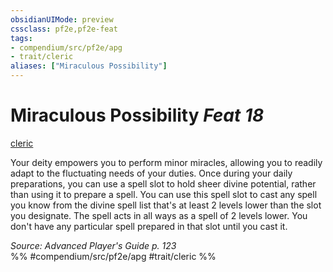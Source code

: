 ```yaml
---
obsidianUIMode: preview
cssclass: pf2e,pf2e-feat
tags:
- compendium/src/pf2e/apg
- trait/cleric
aliases: ["Miraculous Possibility"]
---
```

# Miraculous Possibility  *Feat 18*  
[cleric](/rules/traits/cleric.md)  


Your deity empowers you to perform minor miracles, allowing you to readily adapt to the fluctuating needs of your duties. Once during your daily preparations, you can use a spell slot to hold sheer divine potential, rather than using it to prepare a spell. You can use this spell slot to cast any spell you know from the divine spell list that's at least 2 levels lower than the slot you designate. The spell acts in all ways as a spell of 2 levels lower. You don't have any particular spell prepared in that slot until you cast it.

*Source: Advanced Player's Guide p. 123*  
%% #compendium/src/pf2e/apg #trait/cleric %%